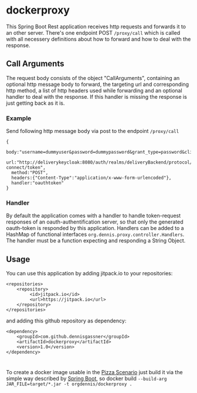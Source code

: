 # dockerproxy

This Spring Boot Rest application receives http requests and forwards it to an other server.
There's one endpoint POST `/proxy/call`  which is called with all necessery definitions about how to forward and how to deal with the response.

## Call Arguments
The request body consists of the object "CallArguments", containing an optional http message body to forward, the targeting url and corresponding http method, a list of http headers used while forwarding and an optional handler to deal with the response. If this handler is missing the response is just getting back as it is.

### Example
Send following http message body via post to the endpoint `/proxy/call`
```
{
  body:"username=dummyuser&password=dummypassword&grant_type=password&client_id=dummyclientid",
  url:"http://deliverykeycloak:8080/auth/realms/deliveryBackend/protocol/openid-connect/token",
  method:"POST",
  headers:{"Content-Type":"application/x-www-form-urlencoded"},
  handler:"oauthtoken"
}
```        

### Handler
By default the application comes with a handler to handle token-request responses of an oauth-authentification server, so that only the generated oauth-token is responded by this application.
Handlers can be added to a HashMap of functional interfaces `org.dennis.proxy.controller.Handlers`. The handler must be a function expecting and responding a String Object.

## Usage
You can use this application by adding jitpack.io to your repositories:
```
<repositories>
	<repository>
		 <id>jitpack.io</id>
		 <url>https://jitpack.io</url>
	</repository>
</repositories>
```
and adding this github repository as dependency:
```
<dependency>
	<groupId>com.github.dennisgassner</groupId>
	<artifactId>dockerproxy</artifactId>
	<version>1.0</version>
</dependency>
```

#
To create a docker image usable in the [Pizza Scenario](https://github.com/dennisgassner/pizza-delivery) just build it via the simple way described by [Spring Boot](https://spring.io/guides/topicals/spring-boot-docker/), so docker build `--build-arg JAR_FILE=target/*.jar -t orgdennis/dockerproxy .`
